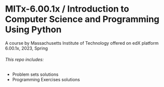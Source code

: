 # MITx-6.00.1x / Introduction to Computer Science and Programming Using Python
A course by Massachusetts Institute of Technology offered on edX platform
6.00.1x, 2023, Spring  

###### This repo includes:
* Problem sets solutions
* Programming Exercises solutions
